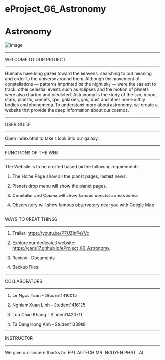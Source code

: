 # eProject_G6_Astronomy

# Astronomy

![image](https://user-images.githubusercontent.com/122278903/211462688-8e79238b-56b5-40eb-831d-c176af56a742.png)


*************************************
WELCOME TO OUR PROJECT
*************************************

Humans have long gazed toward the heavens, searching to put meaning and order to the universe around them. Although the movement of constellations — patterns imprinted on the night sky — were the easiest to track, other celestial events such as eclipses and the motion of planets were also charted and predicted.
Astronomy is the study of the sun, moon, stars, planets, comets, gas, galaxies, gas, dust and other non-Earthly bodies and phenomena.
To understand more about astronomy, we create a website that provide the deep information about our cosmos. 

*************************************
USER GUIDE
*************************************

Open index.html to take a look into our galaxy.

*************************************
FUNCTIONS OF THE WEB
*************************************

The Website is to be created based on the following requirements:

1) The Home Page show all the planet pages, lastest news.

2) Planets drop menu will show the planet pages.

3) Consteller and Cosmo will show famous constella and cosmo.

4) Observatory will show famous observatory near you with Google Map

*************************************
WAYS TO GREAT THINGS
*************************************

1) Trailer: https://youtu.be/P7UZjnPeYVc

2) Explore our dedicated website: https://gads17.github.io/eProject_G6_Astronomy/

3) Review - Documents: 

4) Backup Files: 

*************************************
COLLABORATORS
*************************************

1) Le Ngoc Tuan - Student1416015

2) Nghiem Xuan Linh - Student1416125

3) Luu Chau Khang - Student1420711

3) Ta Dang Hong Anh - Student133988

*************************************
INSTRUCTOR
*************************************
We give our sincere thanks to:
FPT APTECH
MR. NGUYEN PHAT TAI
